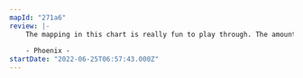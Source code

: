 ```yaml
---
mapId: "271a6"
review: |-
    The mapping in this chart is really fun to play through. The amount of dancy and techy bits throughout that not only feel great to play but fit the representation of the song in very unique ways that aren't seen too often is always enjoyable to me. The lighting of the song did feel somewhat lazy at times but still does a good job at acting as a sort of background noise to the mapping which remains enjoyable.
    
    - Phoenix -
startDate: "2022-06-25T06:57:43.000Z"
---
```

